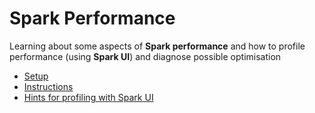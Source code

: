 # Spark Performance

Learning about some aspects of **Spark performance**
and how to profile performance (using **Spark UI**) and diagnose possible optimisation

* [Setup](instructions/setup.md)
* [Instructions](instructions/instructions.md)
* [Hints for profiling with Spark UI](instructions/hints.md)
